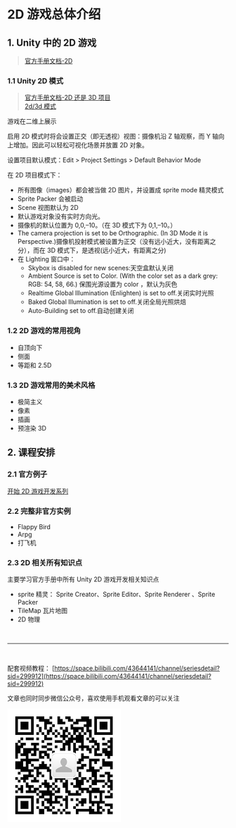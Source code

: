 # 2D 游戏总体介绍

## 1. Unity 中的 2D 游戏

> [官方手册文档-2D](https://docs.unity3d.com/cn/2021.2/Manual/Unity2D.html)

### 1.1 Unity 2D 模式

> [官方手册文档-2D 还是 3D 项目](https://docs.unity3d.com/cn/2021.2/Manual/2Dor3D.html)  
> [2d/3d 模式](https://docs.unity3d.com/cn/2021.2/Manual/2DAnd3DModeSettings.html)

游戏在二维上展示

启用 2D 模式时将会设置正交（即无透视）视图：摄像机沿 Z 轴观察，而 Y 轴向上增加。因此可以轻松可视化场景并放置 2D 对象。

设置项目默认模式：Edit > Project Settings > Default Behavior Mode

在 2D 项目模式下：

- 所有图像（images）都会被当做 2D 图片，并设置成 sprite mode 精灵模式
- Sprite Packer 会被启动
- Scene 视图默认为 2D
- 默认游戏对象没有实时方向光。
- 摄像机的默认位置为 0,0,–10。（在 3D 模式下为 0,1,–10。）
- The camera projection is set to be Orthographic. (In 3D Mode it is Perspective.)摄像机投射模式被设置为正交（没有远小近大，没有距离之分），而在 3D 模式下，是透视(远小近大，有距离之分)
- 在 Lighting 窗口中：
  - Skybox is disabled for new scenes:天空盒默认关闭
  - Ambient Source is set to Color. (With the color set as a dark grey: RGB: 54, 58, 66.) 保围光源设置为 color ，默认为灰色
  - Realtime Global Illumination (Enlighten) is set to off.关闭实时光照
  - Baked Global Illumination is set to off.关闭全局光照烘焙
  - Auto-Building set to off.自动创建关闭

### 1.2 2D 游戏的常用视角

- 自顶向下
- 侧面
- 等距和 2.5D

### 1.3 2D 游戏常用的美术风格

- 极简主义
- 像素
- 插画
- 预渲染 3D

## 2. 课程安排

### 2.1 官方例子

[开始 2D 游戏开发系列](https://learn.unity.com/course/beginning-2d-game-development?language=en)

### 2.2 完整非官方实例

- Flappy Bird
- Arpg
- 打飞机

### 2.3 2D 相关所有知识点

主要学习官方手册中所有 Unity 2D 游戏开发相关知识点

- sprite 精灵： Sprite Creator、Sprite Editor、Sprite Renderer 、Sprite Packer
- TileMap 瓦片地图
- 2D 物理

<br>

<hr>
<br>

配套视频教程：
[https://space.bilibili.com/43644141/channel/seriesdetail?sid=299912](https://space.bilibili.com/43644141/channel/seriesdetail?sid=299912)

文章也同时同步微信公众号，喜欢使用手机观看文章的可以关注

![](../../imgs/微信公众号二维码.jpg)
